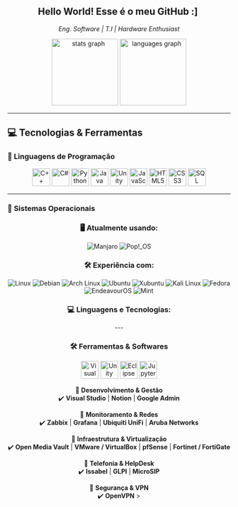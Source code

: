 <h2 style="text-align: center;">Hello World! Esse é o meu GitHub :] ‍️</h2>
<p style="text-align: center;"><em>Eng. Software | T.I | Hardware Enthusiast </em></p>

<div style="text-align: center;">
  <img src="https://github-readme-stats.vercel.app/api?username=luizhc06&hide_title=false&hide_rank=false&show_icons=true&include_all_commits=true&count_private=true&disable_animations=false&theme=dracula&locale=en&hide_border=false" height="150" alt="stats graph" />
  <img src="https://github-readme-stats.vercel.app/api/top-langs?username=luizhc06&locale=en&hide_title=false&layout=compact&card_width=320&langs_count=5&theme=dracula&hide_border=false" height="150" alt="languages graph" />
</div>

---

## **💻 Tecnologias & Ferramentas**

### **📌 Linguagens de Programação**
<div style="text-align: center;">
<img src="https://cdn.jsdelivr.net/gh/devicons/devicon@latest/icons/cplusplus/cplusplus-original.svg" height="40" alt="C++ logo" />
  <img src="https://cdn.jsdelivr.net/gh/devicons/devicon/icons/csharp/csharp-original.svg" height="40" alt="C#" />
  <img src="https://cdn.jsdelivr.net/gh/devicons/devicon@latest/icons/python/python-original.svg" height="40" alt="Python logo" />
  <img src="https://cdn.jsdelivr.net/gh/devicons/devicon@latest/icons/java/java-original-wordmark.svg" height="40" alt="Java logo" />
  <img src="https://cdn.jsdelivr.net/gh/devicons/devicon@latest/icons/unity/unity-original.svg" height="40" alt="Unity logo" />
  <img src="https://cdn.jsdelivr.net/gh/devicons/devicon@latest/icons/javascript/javascript-original.svg" height="40" alt="JavaScript logo" />
  <img src="https://cdn.jsdelivr.net/gh/devicons/devicon/icons/html5/html5-original.svg" height="40" alt="HTML5 logo" />
  <img src="https://cdn.jsdelivr.net/gh/devicons/devicon/icons/css3/css3-original.svg" height="40" alt="CSS3 logo" />
  <img src="https://cdn.jsdelivr.net/gh/devicons/devicon@latest/icons/mysql/mysql-original-wordmark.svg" height="40" alt="SQL logo" />
</div>

---


### **📂 Sistemas Operacionais**
<div style="text-align: center;">
  <h3>🖥️ Atualmente usando:</h3>
  <img src="https://img.shields.io/badge/Manjaro-35BF5C?style=for-the-badge&logo=manjaro&logoColor=white" alt="Manjaro" />
  <img src="https://img.shields.io/badge/Pop!_OS-48B9C7?style=for-the-badge&logo=popos&logoColor=white" alt="Pop!_OS" />
</div>

<div style="text-align: center;">
  <h3>🛠️ Experiência com:</h3>
<div style="text-align: center;">
  <img src="https://img.shields.io/badge/Linux-FCC624?style=for-the-badge&logo=linux&logoColor=black" alt="Linux" />
  <img src="https://img.shields.io/badge/Debian-A81D33?style=for-the-badge&logo=debian&logoColor=white" alt="Debian" />
  <img src="https://img.shields.io/badge/Arch_Linux-1793D1?style=for-the-badge&logo=arch-linux&logoColor=white" alt="Arch Linux" />
  <img src="https://img.shields.io/badge/Ubuntu-E95420?style=for-the-badge&logo=ubuntu&logoColor=white" alt="Ubuntu" />
  <img src="https://img.shields.io/badge/Xubuntu-0078C8?style=for-the-badge&logo=xubuntu&logoColor=white" alt="Xubuntu" />
  <img src="https://img.shields.io/badge/Kali_Linux-557C94?style=for-the-badge&logo=kali-linux&logoColor=white" alt="Kali Linux" />
  <img src="https://img.shields.io/badge/Fedora-294172?style=for-the-badge&logo=fedora&logoColor=white" alt="Fedora" />
  <img src="https://img.shields.io/badge/EndeavourOS-7C1F8E?style=for-the-badge&logo=endeavouros&logoColor=white" alt="EndeavourOS" />
  <img src="https://img.shields.io/badge/Mint-87CF3E?style=for-the-badge&logo=linux-mint&logoColor=white" alt="Mint" />
</div>

<div style="text-align: center;">
  <h3>💻 Linguagens e Tecnologias:</h3>
</div>
---

### **🛠️ Ferramentas & Softwares**
<div style="text-align: center;">
  <img src="https://cdn.jsdelivr.net/gh/devicons/devicon@latest/icons/visualstudio/visualstudio-plain.svg" height="40" alt="Visual Studio logo" />
  <img src="https://cdn.jsdelivr.net/gh/devicons/devicon@latest/icons/unity/unity-original.svg" height="40" alt="Unity logo" />
  <img src="https://cdn.jsdelivr.net/gh/devicons/devicon@latest/icons/eclipse/eclipse-original.svg" height="40" alt="Eclipse logo" />
  <img src="https://cdn.jsdelivr.net/gh/devicons/devicon@latest/icons/jupyter/jupyter-original.svg" height="40" alt="Jupyter Notebook logo" />
</div>

📌 **Desenvolvimento & Gestão**  
✔️ **Visual Studio** | **Notion** | **Google Admin**  

📌 **Monitoramento & Redes**  
✔️ **Zabbix** | **Grafana** | **Ubiquiti UniFi** | **Aruba Networks**

📌 **Infraestrutura & Virtualização**  
✔️ **Open Media Vault** | **VMware / VirtualBox** | **pfSense** | **Fortinet / FortiGate**  

📌 **Telefonia & HelpDesk**  
✔️ **Issabel** | **GLPI** | **MicroSIP**

📌 **Segurança & VPN**  
✔️ **OpenVPN**  >
